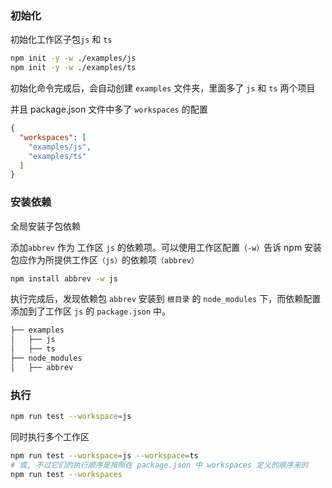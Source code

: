 ### 初始化

初始化工作区子包`js` 和 `ts`
```sh
npm init -y -w ./examples/js
npm init -y -w ./examples/ts
```

初始化命令完成后，会自动创建 `examples` 文件夹，里面多了 `js` 和 `ts` 两个项目

并且 package.json 文件中多了 `workspaces` 的配置

```json
{
  "workspaces": [
    "examples/js",
    "examples/ts"
  ]
}
```


### 安装依赖

全局安装子包依赖

添加`abbrev` 作为 工作区 `js` 的依赖项。可以使用工作区配置`（-w）`告诉 npm 安装包应作为所提供工作区`（js）`的依赖项`（abbrev）`
```sh
npm install abbrev -w js
```

执行完成后，发现依赖包 `abbrev` 安装到 `根目录` 的 `node_modules` 下，而依赖配置添加到了工作区 `js` 的 `package.json` 中。

```txt
├── examples
│   ├── js
│   ├── ts
├── node_modules
│   ├── abbrev
```

### 执行

```sh
npm run test --workspace=js
```

同时执行多个工作区
```sh
npm run test --workspace=js --workspace=ts
# 或, 不过它们的执行顺序是按照在 package.json 中 workspaces 定义的顺序来的
npm run test --workspaces
```

